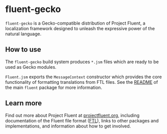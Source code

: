 # fluent-gecko

`fluent-gecko` is a Gecko-compatible distribution of Project Fluent,
a localization framework designed to unleash the expressive power of the
natural language.


## How to use

The `fluent-gecko` build system produces `*.jsm` files which are ready to be
used as Gecko modules.

`Fluent.jsm` exports the `MessageContext` constructor which provides the
core functionality of formatting translations from FTL files.  See the
[README][] of the main `fluent` package for more information.


## Learn more

Find out more about Project Fluent at [projectfluent.org][], including
documentation of the Fluent file format ([FTL][]), links to other packages and
implementations, and information about how to get involved.


[README]: ../fluent/README.md
[projectfluent.org]: http://projectfluent.org
[FTL]: http://projectfluent.org/fluent/guide/
